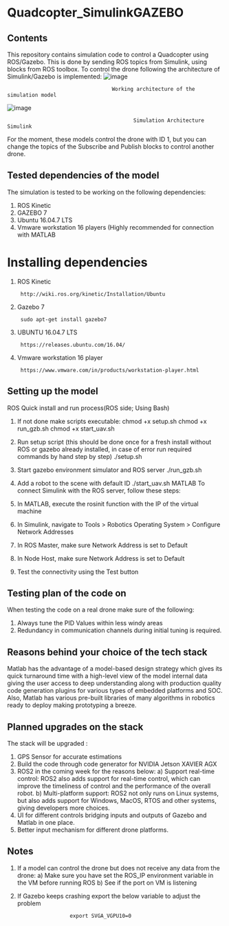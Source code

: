 # Quadcopter_SimulinkGAZEBO

## Contents
This repository contains simulation code to control a Quadcopter using ROS/Gazebo. This is done by sending ROS topics from Simulink, using blocks from ROS toolbox. To control the drone following the architecture of Simulink/Gazebo is implemented:
 ![image](https://user-images.githubusercontent.com/37011467/122610462-5043de00-d09d-11eb-856f-6df300c00b0a.png)

                                      
                                      Working architecture of the simulation model
                                      
                                      
      
   ![image](https://user-images.githubusercontent.com/37011467/122610478-58038280-d09d-11eb-8b71-7c96ea866f47.png)
                                        
                                             Simulation Architecture Simulink

For the moment, these models control the drone with ID 1, but you can change the topics of the Subscribe and Publish blocks to control another drone.
## Tested dependencies of the model
The simulation is tested to be working on the following dependencies:
1) ROS Kinetic
2) GAZEBO 7 
3) Ubuntu 16.04.7 LTS 
4) Vmware workstation 16 players (Highly recommended for connection with MATLAB
# Installing dependencies
1) ROS Kinetic

        http://wiki.ros.org/kinetic/Installation/Ubuntu            
            
2) Gazebo 7

        sudo apt-get install gazebo7
3) UBUNTU 16.04.7 LTS

        https://releases.ubuntu.com/16.04/
              
4) Vmware workstation 16 player

        https://www.vmware.com/in/products/workstation-player.html




## Setting up the model
ROS
Quick install and run process(ROS side; Using Bash)
1) If not done make scripts executable: chmod +x setup.sh chmod +x run_gzb.sh chmod +x start_uav.sh

2) Run setup script (this should be done once for a fresh install without ROS or gazebo already installed, in case of error run required commands by hand step by step) ./setup.sh

3) Start gazebo environment simulator and ROS server ./run_gzb.sh

4) Add a robot to the scene with default ID ./start_uav.sh
MATLAB
To connect Simulink with the ROS server, follow these steps:

1) In MATLAB, execute the rosinit function with the IP of the virtual machine
2) In Simulink, navigate to Tools > Robotics Operating System > Configure Network Addresses
3) In ROS Master, make sure Network Address is set to Default
4) In Node Host, make sure Network Address is set to Default
5) Test the connectivity using the Test button







## Testing plan of the code on 
When testing the code on a real drone make sure of the following:
1) Always tune the PID Values within less windy areas 
2) Redundancy in communication channels during initial tuning is required.



## Reasons behind your choice of the tech stack
Matlab has the advantage of a model-based design strategy which gives its quick turnaround time with a high-level view of the model internal data giving the user access to deep understanding along with production quality code generation plugins for various types of embedded platforms and SOC. Also, Matlab has various pre-built libraries of many algorithms in robotics ready to deploy making prototyping a breeze.

## Planned upgrades on the stack 
The stack will be upgraded :
1) GPS Sensor for accurate estimations 
2) Build the code through code generator for NVIDIA Jetson XAVIER AGX
3) ROS2 in the coming week for the reasons below:
            a) Support real-time control: ROS2 also adds support for real-time control, which can improve the timeliness of control and the performance of the overall robot.
            b) Multi-platform support: ROS2 not only runs on Linux systems, but also adds support for Windows, MacOS, RTOS and other systems, giving developers more choices. 
3) UI for different controls bridging inputs and outputs of Gazebo and Matlab in one place.
4) Better input mechanism for different drone platforms.




## Notes 
1) If a model can control the drone but does not receive any data from the drone:
    a)  Make sure you have set the ROS_IP environment variable in the VM before running ROS
    b)  See if the port on VM is listening
2) If Gazebo keeps crashing export the below variable to adjust the problem
    
                        export SVGA_VGPU10=0
